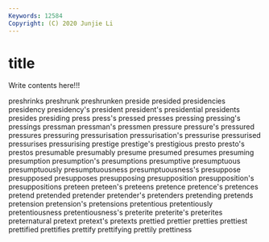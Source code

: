 ```yaml
---
Keywords: 12584
Copyright: (C) 2020 Junjie Li
---
```


# title

Write contents here!!!

preshrinks 
preshrunk 
preshrunken 
preside 
presided
presidencies 
presidency 
presidency's 
president 
president's 
presidential 
presidents 
presides 
presiding 
press
press's 
pressed 
presses 
pressing 
pressing's 
pressings 
pressman 
pressman's 
pressmen 
pressure
pressure's 
pressured 
pressures 
pressuring 
pressurisation 
pressurisation's 
pressurise 
pressurised 
pressurises 
pressurising
prestige 
prestige's 
prestigious 
presto 
presto's 
prestos 
presumable 
presumably 
presume 
presumed
presumes 
presuming 
presumption 
presumption's 
presumptions 
presumptive 
presumptuous 
presumptuously 
presumptuousness 
presumptuousness's
presuppose 
presupposed 
presupposes 
presupposing 
presupposition 
presupposition's 
presuppositions 
preteen 
preteen's 
preteens
pretence 
pretence's 
pretences 
pretend 
pretended 
pretender 
pretender's 
pretenders 
pretending 
pretends
pretension 
pretension's 
pretensions 
pretentious 
pretentiously 
pretentiousness 
pretentiousness's 
preterite 
preterite's 
preterites
preternatural 
pretext 
pretext's 
pretexts 
prettied 
prettier 
pretties 
prettiest 
prettified 
prettifies
prettify 
prettifying 
prettily 
prettiness 
